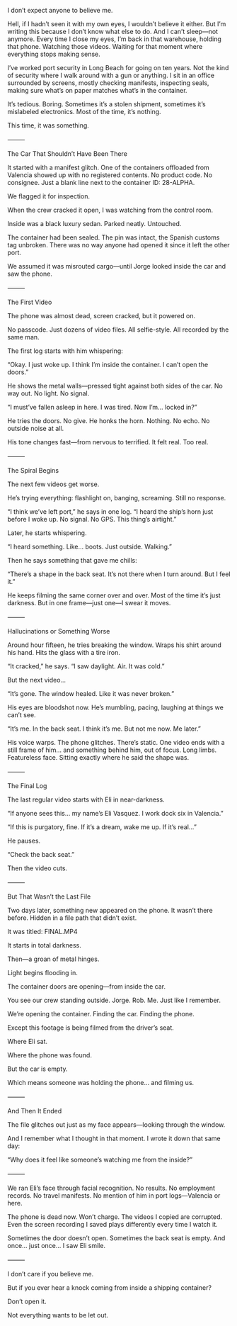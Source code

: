I don’t expect anyone to believe me.

Hell, if I hadn’t seen it with my own eyes, I wouldn’t believe it either. But I’m writing this because I don’t know what else to do. And I can’t sleep—not anymore. Every time I close my eyes, I’m back in that warehouse, holding that phone. Watching those videos. Waiting for that moment where everything stops making sense.

I’ve worked port security in Long Beach for going on ten years. Not the kind of security where I walk around with a gun or anything. I sit in an office surrounded by screens, mostly checking manifests, inspecting seals, making sure what’s on paper matches what’s in the container.

It’s tedious. Boring. Sometimes it’s a stolen shipment, sometimes it’s mislabeled electronics. Most of the time, it’s nothing.

This time, it was something.

⸻

The Car That Shouldn’t Have Been There

It started with a manifest glitch. One of the containers offloaded from Valencia showed up with no registered contents. No product code. No consignee. Just a blank line next to the container ID: 28-ALPHA.

We flagged it for inspection.

When the crew cracked it open, I was watching from the control room.

Inside was a black luxury sedan. Parked neatly. Untouched.

The container had been sealed. The pin was intact, the Spanish customs tag unbroken. There was no way anyone had opened it since it left the other port.

We assumed it was misrouted cargo—until Jorge looked inside the car and saw the phone.

⸻

The First Video

The phone was almost dead, screen cracked, but it powered on.

No passcode. Just dozens of video files. All selfie-style. All recorded by the same man.

The first log starts with him whispering:

“Okay. I just woke up. I think I’m inside the container. I can’t open the doors.”

He shows the metal walls—pressed tight against both sides of the car. No way out. No light. No signal.

“I must’ve fallen asleep in here. I was tired. Now I’m… locked in?”

He tries the doors. No give. He honks the horn. Nothing. No echo. No outside noise at all.

His tone changes fast—from nervous to terrified. It felt real. Too real.

⸻

The Spiral Begins

The next few videos get worse.

He’s trying everything: flashlight on, banging, screaming. Still no response.

“I think we’ve left port,” he says in one log. “I heard the ship’s horn just before I woke up. No signal. No GPS. This thing’s airtight.”

Later, he starts whispering.

“I heard something. Like… boots. Just outside. Walking.”

Then he says something that gave me chills:

“There’s a shape in the back seat. It’s not there when I turn around. But I feel it.”

He keeps filming the same corner over and over. Most of the time it’s just darkness. But in one frame—just one—I swear it moves.

⸻

Hallucinations or Something Worse

Around hour fifteen, he tries breaking the window. Wraps his shirt around his hand. Hits the glass with a tire iron.

“It cracked,” he says. “I saw daylight. Air. It was cold.”

But the next video…

“It’s gone. The window healed. Like it was never broken.”

His eyes are bloodshot now. He’s mumbling, pacing, laughing at things we can’t see.

“It’s me. In the back seat. I think it’s me. But not me now. Me later.”

His voice warps. The phone glitches. There’s static. One video ends with a still frame of him… and something behind him, out of focus. Long limbs. Featureless face. Sitting exactly where he said the shape was.

⸻

The Final Log

The last regular video starts with Eli in near-darkness.

“If anyone sees this… my name’s Eli Vasquez. I work dock six in Valencia.”

“If this is purgatory, fine. If it’s a dream, wake me up. If it’s real…”

He pauses.

“Check the back seat.”

Then the video cuts.

⸻

But That Wasn’t the Last File

Two days later, something new appeared on the phone. It wasn’t there before. Hidden in a file path that didn’t exist.

It was titled: FINAL.MP4

It starts in total darkness.

Then—a groan of metal hinges.

Light begins flooding in.

The container doors are opening—from inside the car.

You see our crew standing outside. Jorge. Rob. Me. Just like I remember.

We’re opening the container. Finding the car. Finding the phone.

Except this footage is being filmed from the driver’s seat.

Where Eli sat.

Where the phone was found.

But the car is empty.

Which means someone was holding the phone… and filming us.

⸻

And Then It Ended

The file glitches out just as my face appears—looking through the window.

And I remember what I thought in that moment. I wrote it down that same day:

“Why does it feel like someone’s watching me from the inside?”

⸻

We ran Eli’s face through facial recognition. No results. No employment records. No travel manifests. No mention of him in port logs—Valencia or here.

The phone is dead now. Won’t charge. The videos I copied are corrupted. Even the screen recording I saved plays differently every time I watch it.

Sometimes the door doesn’t open.
Sometimes the back seat is empty.
And once… just once… I saw Eli smile.

⸻

I don’t care if you believe me.

But if you ever hear a knock coming from inside a shipping container?

Don’t open it.

Not everything wants to be let out.
